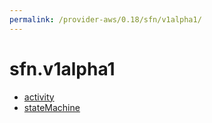 ```yaml
---
permalink: /provider-aws/0.18/sfn/v1alpha1/
---
```


# sfn.v1alpha1



* [activity](activity.md)
* [stateMachine](stateMachine.md)